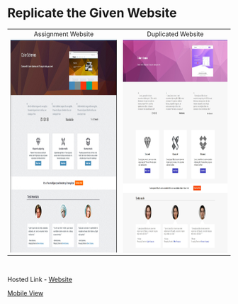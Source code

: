 # Replicate the Given Website
<table width="100%">
  <tr align="middle">
    <td>Assignment Website</td>
     <td>Duplicated Website</td>
  </tr>
  <tr>
    <td><img src="./screenshots/Assignment.png" width=540 height=480></td>
    <td><img src="./screenshots/current%20-%20normal_view.jpeg" width=540 height=480></td>
  </tr>
 </table>
<br>
<p> Hosted Link - <a href="https://skrawani.github.io/Mind-Fire-Internship/Day%202/">Website</a></p>
<a href="./screenshots/mobie_view.jpeg"> Mobile View</a>